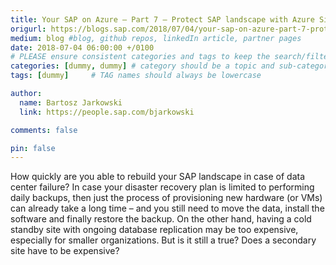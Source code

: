 ```yaml
---
title: Your SAP on Azure – Part 7 – Protect SAP landscape with Azure Site Recovery
origurl: https://blogs.sap.com/2018/07/04/your-sap-on-azure-part-7-protect-sap-landscape-with-azure-site-recovery/
medium: blog #blog, github repos, linkedIn article, partner pages
date: 2018-07-04 06:00:00 +/0100
# PLEASE ensure consistent categories and tags to keep the search/filtering meaningful!
categories: [dummy, dummy] # category should be a topic and sub-category primary product
tags: [dummy]     # TAG names should always be lowercase

author:
  name: Bartosz Jarkowski
  link: https://people.sap.com/bjarkowski

comments: false

pin: false
---
```

How quickly are you able to rebuild your SAP landscape in case of data center failure? In case your disaster recovery plan is limited to performing daily backups, then just the process of provisioning new hardware (or VMs) can already take a long time – and you still need to move the data, install the software and finally restore the backup. On the other hand, having a cold standby site with ongoing database replication may be too expensive, especially for smaller organizations. But is it still a true? Does a secondary site have to be expensive?
